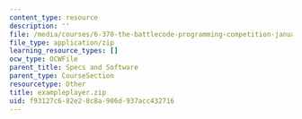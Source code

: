 ```yaml
---
content_type: resource
description: ''
file: /media/courses/6-370-the-battlecode-programming-competition-january-iap-2013/f93127c682e28c8a906d937acc432716_exampleplayer.zip
file_type: application/zip
learning_resource_types: []
ocw_type: OCWFile
parent_title: Specs and Software
parent_type: CourseSection
resourcetype: Other
title: exampleplayer.zip
uid: f93127c6-82e2-8c8a-906d-937acc432716
---
```

